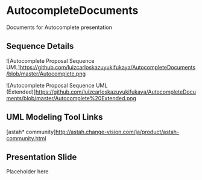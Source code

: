 # AutocompleteDocuments
Documents for Autocomplete presentation

## Sequence Details
![Autocomplete Proposal Sequence UML]https://github.com/luizcarloskazuyukifukaya/AutocompleteDocuments/blob/master/Autocomplete.png

![Autocomplete Proposal Sequence UML (Extended)]https://github.com/luizcarloskazuyukifukaya/AutocompleteDocuments/blob/master/Autocomplete%20Extended.png

## UML Modeling Tool Links
[astah* community]http://astah.change-vision.com/ja/product/astah-community.html

## Presentation Slide
Placeholder here

